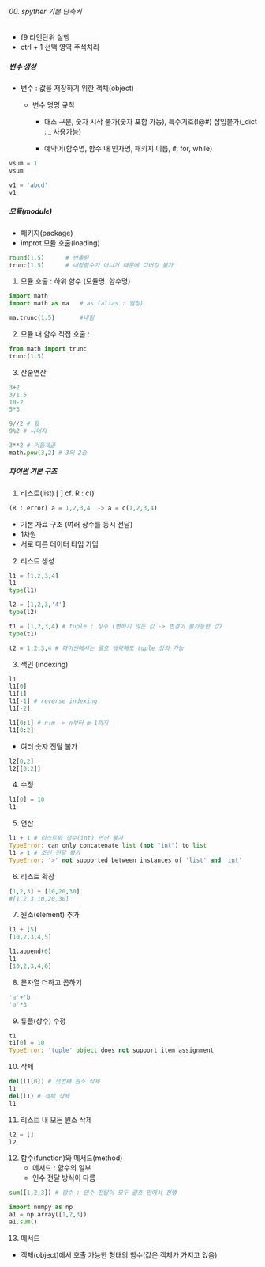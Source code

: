 ###### 00. spyther 기본 단축키 
- f9 라인단위 실행
- ctrl + 1 선택 영역 주석처리 





##### 변수 생성

- 변수 : 값을 저장하기 위한 객체(object)

  - 변수 명명 규칙

    - 대소 구분, 숫자 시작 불가(숫자 포함 가능), 특수기호(!@#) 삽입불가(_dict : _ 사용가능)

    - 예약어(함수명, 함수 내 인자명, 패키지 이름, if, for, while)

```python
vsum = 1
vsum

v1 = 'abcd'
v1    
```





##### 모듈(module)
- 패키지(package)
- improt 모듈 호출(loading)

```python
round(1.5) 		# 반올림
trunc(1.5) 		# 내장함수가 아니기 때문에 디버깅 불가
```

1. 모듈 호출 : 하위 함수 (모듈명. 함수명)
```python 
import math
import math as ma 	# as (alias : 별칭)

ma.trunc(1.5) 		#내림
```

2. 모듈 내 함수 직접 호출 :
```python
from math import trunc
trunc(1.5)
```
3. 산술연산

```python
3+2
3/1.5
10-2
5*3

9//2 # 몫
9%2 # 나머지

3**2 # 거듭제곱
math.pow(3,2) # 3의 2승
```





##### 파이썬 기본 구조

1. 리스트(list) [ ] cf. R : c()
```python
(R : error) a = 1,2,3,4  -> a = c(1,2,3,4)
```
  -  기본 자료 구조 (여러 상수를 동시 전달)
  - 1차원
  - 서로 다른 데이터 타입 가입



2. 리스트 생성

```python
l1 = [1,2,3,4]
l1
type(l1)

l2 = [1,2,3,'4']
type(l2)

t1 = (1,2,3,4) # tuple : 상수 (변하지 않는 값 -> 변경이 불가능한 값)
type(t1)

t2 = 1,2,3,4 # 파이썬에서는 괄호 생략해도 tuple 정의 가능
```



3. 색인 (indexing)

```python
l1
l1[0]
l1[1]
l1[-1] # reverse indexing
l1[-2]

l1[0:1] # n:m -> n부터 m-1까지
l1[0:2]
```

- 여러 숫자 전달 불가

```python
l2[0,2] 
l2[[0:2]]
```



4. 수정

```python
l1[0] = 10
l1
```




5. 연산

```python
l1 + 1 # 리스트와 정수(int) 연산 불가
TypeError: can only concatenate list (not "int") to list
l1 > 1 # 조건 전달 불가 
TypeError: '>' not supported between instances of 'list' and 'int'
```




6. 리스트 확장

```python
[1,2,3] + [10,20,30]
#[1,2,3,10,20,30]
```




7. 원소(element) 추가

```python
l1 + [5]
[10,2,3,4,5]

l1.append(6)
l1
[10,2,3,4,6]
```




8. 문자열 더하고 곱하기

```python
'a'+'b'
'a'*3
```




9. 튜플(상수) 수정

```python
t1
t1[0] = 10
TypeError: 'tuple' object does not support item assignment
```




10. 삭제

```python
del(l1[0]) # 첫번째 원소 삭제
l1
del(l1) # 객체 삭제
l1
````



11. 리스트 내 모든 원소 삭제

```python
l2 = []
l2
```


12. 함수(function)와 메서드(method)
    - 메서드 :  함수의 일부
    - 인수 전달 방식이 다름

```python
sum([1,2,3]) # 함수 : 인수 전달이 모두 괄호 안에서 진행

import numpy as np
a1 = np.array([1,2,3])
a1.sum()
```


13. 메서드

- 객체(object)에서 호출 가능한 형태의 함수(값은 객체가 가지고 있음)